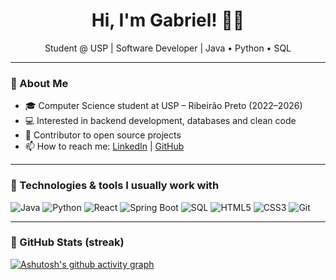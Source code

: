 <h1 align="center">Hi, I'm Gabriel! 👨‍💻</h1>
<p align="center">Student @ USP | Software Developer | Java • Python • SQL</p>

---

### 🧠 About Me

- 🎓 Computer Science student at USP – Ribeirão Preto (2022–2026)
- 💻 Interested in backend development, databases and clean code
- 🚀 Contributor to open source projects
- 📫 How to reach me: [LinkedIn](https://www.linkedin.com/in/gabriel-a-8667a0238/) | [GitHub](https://github.com/gabrielaugz)

---

### 🚀 Technologies & tools I usually work with

![Java](https://img.shields.io/badge/Java-ED8B00?style=for-the-badge&logo=openjdk&logoColor=white)
![Python](https://img.shields.io/badge/Python-3776AB?style=for-the-badge&logo=python&logoColor=white)
![React](https://img.shields.io/badge/React-20232A?style=for-the-badge&logo=react&logoColor=61DAFB)
![Spring Boot](https://img.shields.io/badge/Spring_Boot-6DB33F?style=for-the-badge&logo=spring-boot&logoColor=white)
![SQL](https://img.shields.io/badge/SQL-336791?style=for-the-badge&logo=mysql&logoColor=white)
![HTML5](https://img.shields.io/badge/HTML5-E34F26?style=for-the-badge&logo=html5&logoColor=white)
![CSS3](https://img.shields.io/badge/CSS3-1572B6?style=for-the-badge&logo=css3&logoColor=white)
![Git](https://img.shields.io/badge/Git-F05032?style=for-the-badge&logo=git&logoColor=white)

---

### 🎯 GitHub Stats (streak)

[![Ashutosh's github activity graph](https://github-readme-activity-graph.vercel.app/graph?username=gabrielaugz&theme=high-contrast)](https://github.com/ashutosh00710/github-readme-activity-graph)
